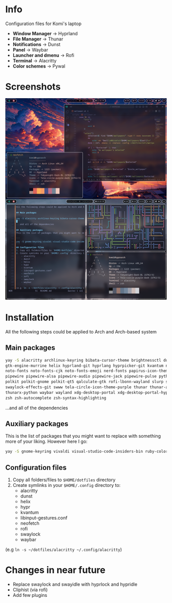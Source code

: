 # Info
Configuration files for Komi's laptop
- **Window Manager** -> Hyprland
- **File Manager** -> Thunar
- **Notifications** -> Dunst
- **Panel** -> Waybar
- **Launcher and dmenu** -> Rofi
- **Terminal** -> Alacritty
- **Color schemes** -> Pywal

# Screenshots

<img align="center" src=".assets/float_neofetch_vsc.png">

</br>

<img align="center" src=".assets/tile_neofetch_pipes.png">

# Installation
All the following steps could be applied to Arch and Arch-based system

## Main packages 
```sh
yay -S alacritty archlinux-keyring bibata-cursor-theme brightnessctl dunst grim \
gtk-engine-murrine helix hyprland-git hyprlang hyprpicker-git kvantum neofetch \
noto-fonts noto-fonts-cjk noto-fonts-emoji nerd-fonts papirus-icon-theme pavucontrol \
pipewire pipewire-alsa pipewire-audio pipewire-jack pipewire-pulse python-pywal \
polkit polkit-gnome polkit-qt5 qalculate-gtk rofi-lbonn-wayland slurp swayidle \
swaylock-effects-git swww tela-circle-icon-theme-purple thunar thunar-archive-plugin \
thunarx-python waybar wayland xdg-desktop-portal xdg-desktop-portal-hyprland zoxide \
zsh zsh-autocomplete zsh-syntax-highlighting
```
...and all of the dependencies

## Auxiliary packages
This is the list of packages that you might want to replace with something more of your liking. However here I go:

```sh
yay -S gnome-keyring vivaldi visual-studio-code-insiders-bin ruby-colorls nwg-look
```
## Configuration files
1. Copy all folders/files to `$HOME/dotfiles` directory
2. Create symlinks in your `$HOME/.config` directory to:
    - alacritty
    - dunst
    - helix
    - hypr
    - kvantum
    - libinput-gestures.conf
    - neofetch
    - rofi
    - swaylock
    - waybar

(e.g `ln -s ~/dotfiles/alacritty ~/.config/alacritty`)

# Changes in near future
- Replace swaylock and swayidle with hyprlock and hypridle
- Cliphist (via rofi)
- Add few plugins

